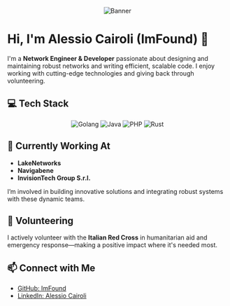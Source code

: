 <p align="center">
  <img src="https://capsule-render.vercel.app/api?text=Hello!%20I'm%20Alessio%20Cairoli&animation=fadeIn&type=waving&color=gradient" alt="Banner" />
</p>

# Hi, I'm Alessio Cairoli (ImFound) 👋

I'm a **Network Engineer & Developer** passionate about designing and maintaining robust networks and writing efficient, scalable code. I enjoy working with cutting-edge technologies and giving back through volunteering.

## 💻 Tech Stack

<div align="center">
  <img src="https://img.shields.io/badge/-Golang-00ADD8?style=flat&logo=go" alt="Golang" />
  <img src="https://img.shields.io/badge/-Java-007396?style=flat&logo=Java" alt="Java" />
  <img src="https://img.shields.io/badge/-PHP-777BB4?style=flat&logo=PHP" alt="PHP" />
  <img src="https://img.shields.io/badge/-Rust-000000?style=flat&logo=rust&logoColor=white" alt="Rust" />
</div>

## 🚀 Currently Working At

- **LakeNetworks**
- **Navigabene**
- **InvisionTech Group S.r.l.**

I’m involved in building innovative solutions and integrating robust systems with these dynamic teams.

## 🤝 Volunteering

I actively volunteer with the **Italian Red Cross** in humanitarian aid and emergency response—making a positive impact where it's needed most.

## 📫 Connect with Me

- [GitHub: ImFound](https://github.com/ImFound)
- [LinkedIn: Alessio Cairoli](https://www.linkedin.com/in/alessio-cairoli-b713971b4/)
